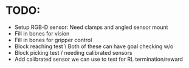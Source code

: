 # TODO:
  - Setup RGB-D sensor: Need clamps and angled sensor mount 
  - Fill in bones for vision
  - Fill in bones for gripper control
  - Block reaching test \ Both of these can have goal checking w/o
  - Block picking test  / needing calibrated sensors
  - Add calibrated sensor we can use to test for RL termination/reward
